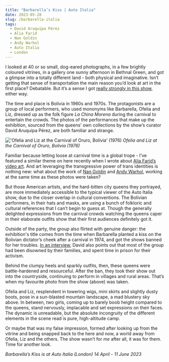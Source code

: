 ```yaml
---
title: "Barbarella’s Kiss | Auto Italia"
date: 2023-05-28
slug: /barbarella-italia
tags:
  - David Aruquipa Pérez
  - Alia Farid
  - Nan Goldin
  - Andy Warhol
  - Auto Italia
  - London
---
```


I looked at 40 or so small, dog-eared photographs, in a few brightly coloured vitrines, in a gallery one sunny afternoon in Bethnal Green, and got a glimpse into a totally different land - both physical and imaginative. Isn’t getting that sense of transportation the main reason you’d look at art in the first place? Debatable. But it’s a sense I got [really strongly in this show](https://autoitaliasoutheast.org/projects/barbarellas-kiss/), either way.

The time and place is Bolivia in 1960s and 1970s. The protagonists are a group of local performers, who used mononyms like Barbarella, Ofelia and Liz, dressed up as the folk figure *La China Morena* during the carnival to entertain the crowds. The photos of the performances that make up the exhibition, sourced from the queens’ own collections by the show’s curator David Aruquipa Pérez, are both familiar and strange.

!['Ofelia and Liz at the Carnival of Oruro, Bolivia' (1976)](/barbarella-italia-1.jpeg)
*Ofelia and Liz at the Carnival of Oruro, Bolivia (1976)*

Familiar because letting loose at carnival time is a global trope - I’ve featured a similar theme on here recently when I wrote about [Alia Farid’s video art](/farid-whitechapel/). And art leveraging the transgressive power of trans identities is nothing new: what about the work of [Nan Goldin](/tags/nan-goldin/) and [Andy Warhol](/tags/andy-warhol/), working at the same time as these photos were taken?

But those American artists, and the hard-bitten city queens they portrayed, are more immediately accessible to the typical viewer of the Auto Italia show, due to the closer overlap in cultural conventions. The Bolivian performers, in their hats and masks, are using a bunch of folkloric and cultural references that I can’t begin to guess at. Though the generally delighted expressions from the carnival crowds watching the queens caper in their elaborate outfits show that their first audiences definitely got it.

Outside of the party, the group also flirted with genuine danger: the exhibition's title comes from the time when Barbarella planted a kiss on the Bolivian dictator’s cheek after a carnival in 1974, and got the shows banned for her troubles. [In an interview](https://i-d.vice.com/en/article/3akq4w/queer-carnival-performers-bolivia), David also points out that most of the group had been disowned by their families, and spent time in prison for their activism.

Behind the clumpy heels and sparkly outfits, then, these queens were battle-hardened and resourceful. After the ban, they took their show out into the countryside, continuing to perform in villages and rural areas. That’s when my favourite photo from the show (above) was taken.

Ofelia and Liz, resplendent in towering wigs, mini skirts and slightly dusty boots, pose in a sun-blasted mountain landscape, a mad blustery sky above. In between, two girls, coming up to barely boob height compared to the queens, stand nervously, implacable and set expressions on their faces. The dynamic is unreadable, but the absolute incongruity of the different elements in the scene read is pure, high-altitude camp.

Or maybe that was my false impression, formed after looking up from the vitrine and being snapped back to the here and now, a world away from Ofelia, Liz and the others. The show wasn’t for *me* after all, it was for them. Time for another look.

*Barbarella’s Kiss is at Auto Italia (London) 14 April - 11 June 2023* 
